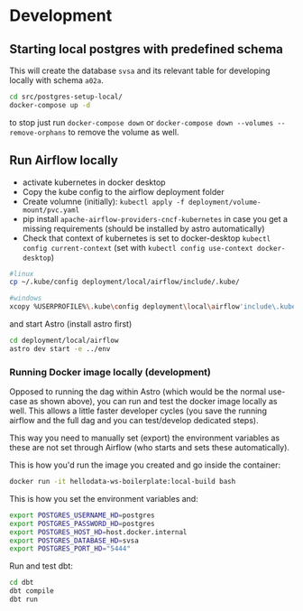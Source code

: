 
# Development


## Starting local postgres with predefined schema

This will create the database `svsa` and its relevant table for developing locally with schema `a02a`.
```sh
cd src/postgres-setup-local/
docker-compose up -d
```

to stop just run `docker-compose down` or `docker-compose down --volumes --remove-orphans` to remove the volume as well.


## Run Airflow locally 

- activate kubernetes in docker desktop
- Copy the kube config to the airflow deployment folder
- Create volumne (initially): `kubectl apply -f deployment/volume-mount/pvc.yaml`
- pip install `apache-airflow-providers-cncf-kubernetes` in case you get a missing requirements (should be installed by astro automatically)
- Check that context of kubernetes is set to docker-desktop `kubectl config current-context` (set with `kubectl config use-context docker-desktop`)

```sh
#linux
cp ~/.kube/config deployment/local/airflow/include/.kube/

#windows
xcopy %USERPROFILE%\.kube\config deployment\local\airflow'include\.kube\
```


and start Astro (install astro first)

```sh
cd deployment/local/airflow
astro dev start -e ../env
```

### Running Docker image locally (development)

Opposed to running the dag within Astro (which would be the normal use-case as shown above), you can run and test the docker image locally as well. This allows a little faster developer cycles (you save the running airflow and the full dag and you can test/develop dedicated steps).

This way you need to manually set (export) the environment variables as these are not set through Airflow (who starts and sets these automatically). 

This is how you'd run the image you created and go inside the container:

```sh
docker run -it hellodata-ws-boilerplate:local-build bash
```

This is how you set the environment variables and:
```sh
export POSTGRES_USERNAME_HD=postgres
export POSTGRES_PASSWORD_HD=postgres
export POSTGRES_HOST_HD=host.docker.internal
export POSTGRES_DATABASE_HD=svsa
export POSTGRES_PORT_HD="5444"
```

Run and test dbt:

```sh
cd dbt
dbt compile
dbt run
```

